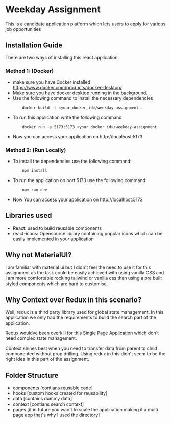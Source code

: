 # Weekday Assignment

This is a candidate application platform which lets users to apply for various job opportunities

## Installation Guide
There are two ways of installing this react application.
### Method 1: (Docker)
- make sure you have Docker installed https://www.docker.com/products/docker-desktop/
- Make sure you have docker desktop running in the background.
- Use the following command to install the necessary dependencies
    ```bash
        docker build -t <your_docker_id>/weekday-assignment .
    ```
- To run this application write the following command 
    ```bash
        docker run -p 5173:5173 <your_docker_id>/weekday-assignment
    ```
- Now you can access your application on http://localhost:5173

### Method 2: (Run Locally)
- To install the dependencies use the following command:
    ```bash
        npm install
    ```
- To run the application on port 5173 use the following command:
    ```bash
        npm run dev
    ```
- Now You can access your application on http://localhost:5173

## Libraries used
- React: used to build reusable components
- react-icons: Opensource library containing popular icons which can be easily implemented in your application

## Why not MaterialUI?
I am familiar with material ui but I didn't feel the need to use it for this assignment as the task could be easily achieved with using vanilla CSS and I am more comfortable rocking tailwind or vanilla css than using a pre built styled components which are hard to customise.

## Why Context over Redux in this scenario?
Well, redux is a third party library used for global state management. In this application we only had the requirements to build the search part of the application.

Redux wouldve been overkill for this Single Page Application which don't need complex state management.

Context shines best when you need to transfer data from parent to  child componented without prop drilling. Using redux in this didn't seem to be the right idea in this part of the assignment.

## Folder Structure
- components [contians reusable code]
- hooks [custom hooks created for reusability]
- data [contains dummy data]
- context [contians search context]
- pages [if in future you wan't to scale the application making it a multi page app that's why I used the directory]